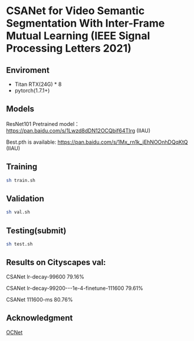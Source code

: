 # CSANet for Video Semantic Segmentation With Inter-Frame Mutual Learning (IEEE Signal Processing Letters 2021)

## Enviroment

* Titan RTX(24G) * 8
* pytorch(1.7.1+)

## Models

ResNet101 Pretrained model：https://pan.baidu.com/s/1Lwzd8dDN12OCQbif64TIrg (IIAU)

Best.pth is available: https://pan.baidu.com/s/1Mx_rn1k_jEhNOOnhDQqKtQ (IIAU)

## Training

```bash
sh train.sh
```

## Validation

```bash
sh val.sh
```

## Testing(submit)

```bash
sh test.sh
```

## Results on Cityscapes val:

CSANet lr-decay-99600 79.16%

CSANet lr-decay-99200---1e-4-finetune-111600 79.61%

CSANet 111600-ms 80.76%

## Acknowledgment

[OCNet](https://github.com/openseg-group/OCNet.pytorch#ocnet-object-context-network-for-scene-parsing-pytorch)

